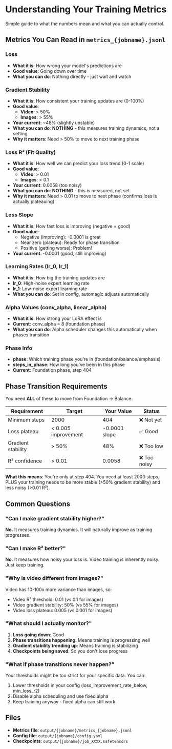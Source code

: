 # Understanding Your Training Metrics

Simple guide to what the numbers mean and what you can actually control.

## Metrics You Can Read in `metrics_{jobname}.jsonl`

### Loss
- **What it is**: How wrong your model's predictions are
- **Good value**: Going down over time
- **What you can do**: Nothing directly - just wait and watch

### Gradient Stability
- **What it is**: How consistent your training updates are (0-100%)
- **Good value**:
  - **Video**: > 50%
  - **Images**: > 55%
- **Your current**: ~48% (slightly unstable)
- **What you can do**: **NOTHING** - this measures training dynamics, not a setting
- **Why it matters**: Need > 50% to move to next training phase

### Loss R² (Fit Quality)
- **What it is**: How well we can predict your loss trend (0-1 scale)
- **Good value**:
  - **Video**: > 0.01
  - **Images**: > 0.1
- **Your current**: 0.0058 (too noisy)
- **What you can do**: **NOTHING** - this is measured, not set
- **Why it matters**: Need > 0.01 to move to next phase (confirms loss is actually plateauing)

### Loss Slope
- **What it is**: How fast loss is improving (negative = good)
- **Good value**:
  - Negative (improving): -0.0001 is great
  - Near zero (plateau): Ready for phase transition
  - Positive (getting worse): Problem!
- **Your current**: -0.0001 (good, still improving)

### Learning Rates (lr_0, lr_1)
- **What it is**: How big the training updates are
- **lr_0**: High-noise expert learning rate
- **lr_1**: Low-noise expert learning rate
- **What you can do**: Set in config, automagic adjusts automatically

### Alpha Values (conv_alpha, linear_alpha)
- **What it is**: How strong your LoRA effect is
- **Current**: conv_alpha = 8 (foundation phase)
- **What you can do**: Alpha scheduler changes this automatically when phases transition

### Phase Info
- **phase**: Which training phase you're in (foundation/balance/emphasis)
- **steps_in_phase**: How long you've been in this phase
- **Current**: Foundation phase, step 404

## Phase Transition Requirements

You need **ALL** of these to move from Foundation → Balance:

| Requirement | Target | Your Value | Status |
|-------------|--------|------------|--------|
| Minimum steps | 2000 | 404 | ❌ Not yet |
| Loss plateau | < 0.005 improvement | -0.0001 slope | ✅ Good |
| Gradient stability | > 50% | 48% | ❌ Too low |
| R² confidence | > 0.01 | 0.0058 | ❌ Too noisy |

**What this means**: You're only at step 404. You need at least 2000 steps, PLUS your training needs to be more stable (>50% gradient stability) and less noisy (>0.01 R²).

## Common Questions

### "Can I make gradient stability higher?"
**No.** It measures training dynamics. It will naturally improve as training progresses.

### "Can I make R² better?"
**No.** It measures how noisy your loss is. Video training is inherently noisy. Just keep training.

### "Why is video different from images?"
Video has 10-100x more variance than images, so:
- Video R² threshold: 0.01 (vs 0.1 for images)
- Video gradient stability: 50% (vs 55% for images)
- Video loss plateau: 0.005 (vs 0.001 for images)

### "What should I actually monitor?"
1. **Loss going down**: Good
2. **Phase transitions happening**: Means training is progressing well
3. **Gradient stability trending up**: Means training is stabilizing
4. **Checkpoints being saved**: So you don't lose progress

### "What if phase transitions never happen?"
Your thresholds might be too strict for your specific data. You can:
1. Lower thresholds in your config (loss_improvement_rate_below, min_loss_r2)
2. Disable alpha scheduling and use fixed alpha
3. Keep training anyway - fixed alpha can still work

## Files

- **Metrics file**: `output/{jobname}/metrics_{jobname}.jsonl`
- **Config file**: `output/{jobname}/config.yaml`
- **Checkpoints**: `output/{jobname}/job_XXXX.safetensors`
